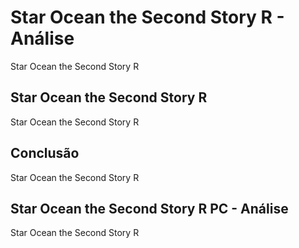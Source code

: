 ---
---

# Star Ocean the Second Story R - Análise

Star Ocean the Second Story R

## Star Ocean the Second Story R

Star Ocean the Second Story R

## Conclusão

Star Ocean the Second Story R

## Star Ocean the Second Story R PC - Análise

Star Ocean the Second Story R
